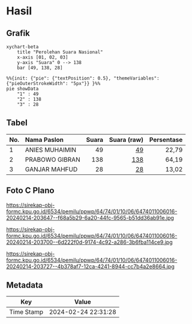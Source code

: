 # Hasil

## Grafik

```mermaid
xychart-beta
    title "Perolehan Suara Nasional"
    x-axis [01, 02, 03]
    y-axis "Suara" 0 --> 138
    bar [49, 138, 28]
```

```mermaid
%%{init: {"pie": {"textPosition": 0.5}, "themeVariables": {"pieOuterStrokeWidth": "5px"}} }%%
pie showData
    "1" : 49
    "2" : 138
    "3" : 28
```

## Tabel

| No. | Nama Paslon    | Suara | Suara (raw) | Persentase |
|:--- |:-------------- | -----:| -----------:| ----------:|
| 1   | ANIES MUHAIMIN | 49    | [49][p-1]   | 22,79      |
| 2   | PRABOWO GIBRAN | 138   | [138][p-2]  | 64,19      |
| 3   | GANJAR MAHFUD  | 28    | [28][p-3]   | 13,02      |


[p-1]: https://github.com/gigit-pemilu/pemilu-2024/blob/main/pilpres/hitung-suara/sub/64-kalimantan-timur/sub/74-kota-bontang/sub/01-bontang-utara/sub/1006-api-api/sub/016-tps/sub/paslon-1.txt
[p-2]: https://github.com/gigit-pemilu/pemilu-2024/blob/main/pilpres/hitung-suara/sub/64-kalimantan-timur/sub/74-kota-bontang/sub/01-bontang-utara/sub/1006-api-api/sub/016-tps/sub/paslon-2.txt
[p-3]: https://github.com/gigit-pemilu/pemilu-2024/blob/main/pilpres/hitung-suara/sub/64-kalimantan-timur/sub/74-kota-bontang/sub/01-bontang-utara/sub/1006-api-api/sub/016-tps/sub/paslon-3.txt

## Foto C Plano

https://sirekap-obj-formc.kpu.go.id/6534/pemilu/ppwp/64/74/01/10/06/6474011006016-20240214-203647--f68a5b29-6a20-44fc-9565-b51dd36ab91e.jpg

https://sirekap-obj-formc.kpu.go.id/6534/pemilu/ppwp/64/74/01/10/06/6474011006016-20240214-203700--6d222f0d-9174-4c92-a286-3b6fba114ce9.jpg

https://sirekap-obj-formc.kpu.go.id/6534/pemilu/ppwp/64/74/01/10/06/6474011006016-20240214-203727--4b378af7-12ca-4241-8944-cc7b4a2e8664.jpg


## Metadata

| Key        | Value               |
| ---------- | ------------------- |
| Time Stamp | 2024-02-24 22:31:28 |



